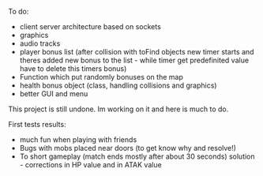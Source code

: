 To do:
* client server architecture based on sockets
* graphics
* audio tracks
* player bonus list (after collision with toFind objects new timer starts and theres added new bonus to the list - while timer get predefinited
value have to delete this timers bonus)
* Function which put randomly bonuses on the map
* health bonus object (class, handling collisions and graphics)
* better GUI and menu

This project is still undone. Im working on it and here is much to do. 

First tests results:
* much fun when playing with friends
* Bugs with mobs placed near doors (to get know why and resolve!)
* To short gameplay (match ends mostly after about 30 seconds) solution - corrections in HP value and in ATAK value
